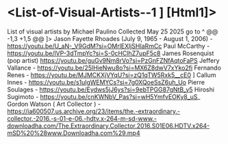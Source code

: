 # <List-of-Visual-Artists--1 ] [Html1]>
List of visual artists by Michael Paulino Collected May 25 2025 
go to ^ 
@@ -1,3 +1,5 @@ ]>
Jason Fayette Rhoades (July 9, 1965 - August 1, 2006) - https://youtu.be/U_aN-_V9GdM?si=OMrlEXljSHIaRmCc
Paul McCarthy - https://youtu.be/lVP-3dTmpYc?si=S-0cHClhZ7upF5c8
James Rosenquist (pop artist) https://youtu.be/guGv9Nm8rVo?si=PzGnFZNfAqtoFaPS
Jeffery Vallance - https://youtu.be/25lHieNwu8o?si=MX6Z8dwV7xYko2fi
Fernando Renes - https://youtu.be/MJMCKXjVYqU?si=zQ1qTW5Rxk5__cE0 ]
Callum Innes - https://youtu.be/s1ulgWEMYCs?si=7g0XQoeSsZ6uh_Uo
Pierre Soulages - https://youtu.be/Eydws5jJ6ys?si=9ebTPGG87gNtB_y5
Hiroshi Sugimoto - https://youtu.be/cnKWNbV_Pas?si=wH5YmfvEOKy8_uS_
Gordon Watson ( Art Collector ) - https://ia600507.us.archive.org/23/items/the.-extraordinary.-collector.-2016.-s-01-e-06.-hdtv.x-264-m-sd-www.-downloadha.com/The.Extraordinary.Collector.2016.S01E06.HDTV.x264-mSD%20%28www.Downloadha.com%29.mp4
